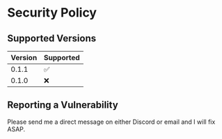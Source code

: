 # Security Policy

## Supported Versions


| Version | Supported          |
| ------- | ------------------ |
| 0.1.1   | :white_check_mark: |
| 0.1.0   | :x:                |

## Reporting a Vulnerability

Please send me a direct message on either Discord or email and I will fix ASAP. 
